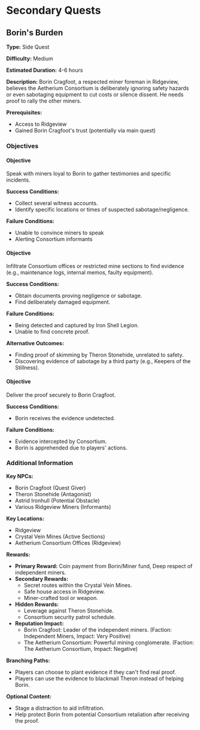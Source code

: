 # Secondary Quests

## Borin's Burden

**Type:** Side Quest

**Difficulty:** Medium

**Estimated Duration:** 4-6 hours

**Description:** Borin Cragfoot, a respected miner foreman in Ridgeview, believes the Aetherium Consortium is deliberately ignoring safety hazards or even sabotaging equipment to cut costs or silence dissent. He needs proof to rally the other miners.

**Prerequisites:**
- Access to Ridgeview
- Gained Borin Cragfoot's trust (potentially via main quest)

### Objectives

#### Objective

Speak with miners loyal to Borin to gather testimonies and specific incidents.

**Success Conditions:**
- Collect several witness accounts.
- Identify specific locations or times of suspected sabotage/negligence.

**Failure Conditions:**
- Unable to convince miners to speak
- Alerting Consortium informants

#### Objective

Infiltrate Consortium offices or restricted mine sections to find evidence (e.g., maintenance logs, internal memos, faulty equipment).

**Success Conditions:**
- Obtain documents proving negligence or sabotage.
- Find deliberately damaged equipment.

**Failure Conditions:**
- Being detected and captured by Iron Shell Legion.
- Unable to find concrete proof.

**Alternative Outcomes:**
- Finding proof of skimming by Theron Stonehide, unrelated to safety.
- Discovering evidence of sabotage by a third party (e.g., Keepers of the Stillness).

#### Objective

Deliver the proof securely to Borin Cragfoot.

**Success Conditions:**
- Borin receives the evidence undetected.

**Failure Conditions:**
- Evidence intercepted by Consortium.
- Borin is apprehended due to players' actions.

### Additional Information

**Key NPCs:**
- Borin Cragfoot (Quest Giver)
- Theron Stonehide (Antagonist)
- Astrid Ironhull (Potential Obstacle)
- Various Ridgeview Miners (Informants)

**Key Locations:**
- Ridgeview
- Crystal Vein Mines (Active Sections)
- Aetherium Consortium Offices (Ridgeview)

**Rewards:**
- **Primary Reward:** Coin payment from Borin/Miner fund, Deep respect of independent miners.
- **Secondary Rewards:**
  - Secret routes within the Crystal Vein Mines.
  - Safe house access in Ridgeview.
  - Miner-crafted tool or weapon.
- **Hidden Rewards:**
  - Leverage against Theron Stonehide.
  - Consortium security patrol schedule.
- **Reputation Impact:**
  - Borin Cragfoot: Leader of the independent miners. (Faction: Independent Miners, Impact: Very Positive)
  - The Aetherium Consortium: Powerful mining conglomerate. (Faction: The Aetherium Consortium, Impact: Negative)

**Branching Paths:**
- Players can choose to plant evidence if they can't find real proof.
- Players can use the evidence to blackmail Theron instead of helping Borin.

**Optional Content:**
- Stage a distraction to aid infiltration.
- Help protect Borin from potential Consortium retaliation after receiving the proof.